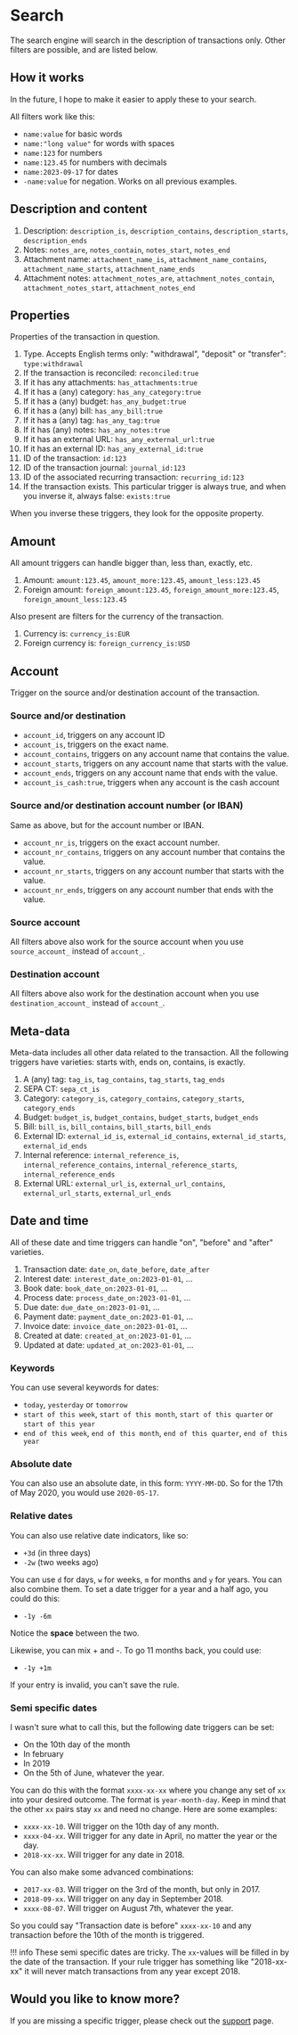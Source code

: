 # Search

The search engine will search in the description of transactions only. Other filters are possible, and are listed below.

## How it works

In the future, I hope to make it easier to apply these to your search.

All filters work like this:

- `name:value` for basic words
- `name:"long value"` for words with spaces
- `name:123` for numbers
- `name:123.45` for numbers with decimals
- `name:2023-09-17` for dates
- `-name:value` for negation. Works on all previous examples.

## Description and content

1. Description: `description_is`, `description_contains`, `description_starts`, `description_ends`
2. Notes: `notes_are`, `notes_contain`, `notes_start`, `notes_end`
3. Attachment name: `attachment_name_is`, `attachment_name_contains`, `attachment_name_starts`, `attachment_name_ends`
4. Attachment notes: `attachment_notes_are`, `attachment_notes_contain`, `attachment_notes_start`, `attachment_notes_end`

## Properties

Properties of the transaction in question.

1. Type. Accepts English terms only: "withdrawal", "deposit" or "transfer": `type:withdrawal`
2. If the transaction is reconciled: `reconciled:true`
3. If it has any attachments: `has_attachments:true`
4. If it has a (any) category: `has_any_category:true`
5. If it has a (any) budget: `has_any_budget:true`
6. If it has a (any) bill: `has_any_bill:true`
7. If it has a (any) tag: `has_any_tag:true`
8. If it has (any) notes: `has_any_notes:true`
9. If it has an external URL: `has_any_external_url:true`
10. If it has an external ID: `has_any_external_id:true`
11. ID of the transaction: `id:123`
12. ID of the transaction journal: `journal_id:123`
13. ID of the associated recurring transaction: `recurring_id:123`
14. If the transaction exists. This particular trigger is always true, and when you inverse it, always false: `exists:true`

When you inverse these triggers, they look for the opposite property.

## Amount

All amount triggers can handle bigger than, less than, exactly, etc.

1. Amount: `amount:123.45`, `amount_more:123.45`, `amount_less:123.45`
2. Foreign amount: `foreign_amount:123.45`, `foreign_amount_more:123.45`, `foreign_amount_less:123.45`

Also present are filters for the currency of the transaction.

1. Currency is: `currency_is:EUR`
2. Foreign currency is: `foreign_currency_is:USD`

## Account

Trigger on the source and/or destination account of the transaction.

### Source and/or destination

- `account_id`, triggers on any account ID
- `account_is`, triggers on the exact name.
- `account_contains`, triggers on any account name that contains the value.
- `account_starts`, triggers on any account name that starts with the value.
- `account_ends`, triggers on any account name that ends with the value.
- `account_is_cash:true`, triggers when any account is the cash account

### Source and/or destination account number (or IBAN)

Same as above, but for the account number or IBAN.

- `account_nr_is`, triggers on the exact account number.
- `account_nr_contains`, triggers on any account number that contains the value.
- `account_nr_starts`, triggers on any account number that starts with the value.
- `account_nr_ends`, triggers on any account number that ends with the value.

### Source account

All filters above also work for the source account when you use `source_account_` instead of `account_`.

### Destination account

All filters above also work for the destination account when you use `destination_account_` instead of `account_`.

## Meta-data

Meta-data includes all other data related to the transaction. All the following triggers have varieties: starts with, ends on, contains, is exactly.

1. A (any) tag: `tag_is`, `tag_contains`, `tag_starts`, `tag_ends`
2. SEPA CT: `sepa_ct_is`
3. Category: `category_is`, `category_contains`, `category_starts`, `category_ends`
4. Budget: `budget_is`, `budget_contains`, `budget_starts`, `budget_ends`
5. Bill: `bill_is`, `bill_contains`, `bill_starts`, `bill_ends`
6. External ID: `external_id_is`, `external_id_contains`, `external_id_starts`, `external_id_ends`
7. Internal reference: `internal_reference_is`, `internal_reference_contains`, `internal_reference_starts`, `internal_reference_ends`
8. External URL: `external_url_is`, `external_url_contains`, `external_url_starts`, `external_url_ends`


## Date and time

All of these date and time triggers can handle "on", "before" and "after" varieties.

1. Transaction date: `date_on`, `date_before`, `date_after`
2. Interest date: `interest_date_on:2023-01-01`, ...
3. Book date: `book_date_on:2023-01-01`, ...
4. Process date: `process_date_on:2023-01-01`, ...
5. Due date: `due_date_on:2023-01-01`, ...
6. Payment date: `payment_date_on:2023-01-01`, ...
7. Invoice date: `invoice_date_on:2023-01-01`, ...
8. Created at date: `created_at_on:2023-01-01`, ...
9. Updated at date: `updated_at_on:2023-01-01`, ...

### Keywords

You can use several keywords for dates:

- `today`, `yesterday` or `tomorrow`
- `start of this week`, `start of this month`, `start of this quarter` or `start of this year`
- `end of this week`, `end of this month`, `end of this quarter`, `end of this year`

### Absolute date

You can also use an absolute date, in this form: `YYYY-MM-DD`. So for the 17th of May 2020, you would use `2020-05-17`.

### Relative dates

You can also use relative date indicators, like so:

- `+3d` (in three days)
- `-2w` (two weeks ago)

You can use `d` for days, `w` for weeks, `m` for months and `y` for years. You can also combine them. To set a date trigger for a year and a half ago, you could do this:

- `-1y -6m`

Notice the **space** between the two.

Likewise, you can mix + and -. To go 11 months back, you could use:

- `-1y +1m`

If your entry is invalid, you can't save the rule.

### Semi specific dates

I wasn't sure what to call this, but the following date triggers can be set:

- On the 10th day of the month
- In february
- In 2019
- On the 5th of June, whatever the year.

You can do this with the format `xxxx-xx-xx` where you change any set of `xx` into your desired outcome. The format is `year-month-day`. Keep in mind that the other `xx` pairs stay `xx` and need no change. Here are some examples:

- `xxxx-xx-10`. Will trigger on the 10th day of any month.
- `xxxx-04-xx`. Will trigger for any date in April, no matter the year or the day.
- `2018-xx-xx`. Will trigger for any date in 2018.

You can also make some advanced combinations:

- `2017-xx-03`. Will trigger on the 3rd of the month, but only in 2017.
- `2018-09-xx`. Will trigger on any day in September 2018.
- `xxxx-08-07`. Will trigger on August 7th, whatever the year.

So you could say "Transaction date is before" `xxxx-xx-10` and any transaction before the 10th of the month is triggered.

!!! info
    These semi specific dates are tricky. The `xx`-values will be filled in by the date of the transaction. If your rule trigger has something like "2018-xx-xx" it will never match transactions from any year except 2018.


## Would you like to know more?

If you are missing a specific trigger, please check out the [support](../support.md) page.
